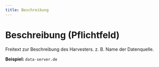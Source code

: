 ```yaml
---
title: Beschreibung
---
```


# Beschreibung (Pflichtfeld)

Freitext zur Beschreibung des Harvesters. z. B. Name der Datenquelle.

**Beispiel:** `data-server.de`